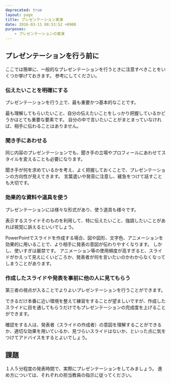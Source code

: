 ```yaml
---
deprecated: true
layout: page
title: プレゼンテーション実演
date: 2016-03-11 08:53:52 +0900
purposes:
    - プレゼンテーションの実演
---
```



プレゼンテーションを行う前に
----------------------------

ここでは簡単に、一般的なプレゼンテーションを行うときに注意すべきことをいくつか挙げておきます。
参考にしてください。

### 伝えたいことを明確にする

プレゼンテーションを行う上で、最も重要かつ基本的なことです。

最も理解してもらいたいこと、自分の伝えたいことをしっかり把握しているかどうかはとても重要な要素です。
自分の中で言いたいことがまとまっていなければ、相手に伝わることはありません。

### 聞き手にあわせる

同じ内容のプレゼンテーションでも、聞き手の立場やプロフィールにあわせてスタイルを変えることも必要になります。

聞き手が何を求めているかを考え、よく把握しておくことで、プレゼンテーションの方向性が見えてきます。
言葉遣いや発音に注意し、緩急をつけて話すことも大切です。

### 効果的な資料や道具を使う

プレゼンテーションには様々な形式があり、使う道具も様々です。

表示するスライドそのものを利用して、特に伝えたいこと、強調したいことがあれば視覚に訴えるといいでしょう。

PowerPointでスライドを作成する場合、図や図形、文字色、アニメーションを効果的に用いることで、より相手に発表の意図が伝わりやすくなります。
しかし、使いすぎは厳禁です。
アニメーション等の使用頻度が高すぎると、スライドがかえって見えにくいどころか、発表者が何を言いたいのかわからなくなってしまうことがあります。

### 作成したスライドや発表を事前に他の人に見てもらう

第三者の視点が入ることでよりよいプレゼンテーションを行うことができます。

できるだけ本番に近い環境を整えて練習をすることが望ましいですが、作成したスライドに目を通してもらうだけでもプレゼンテーションの完成度を上げることができます。

確認をする人は、発表者（スライドの作成者）の意図を理解することができるか、適切な効果を用いているか、見づらいスライドはないか、といった点に気をつけてアドバイスをするとよいでしょう。


課題
----

１人５分程度の発表時間で、実際にプレゼンテーションをしてみましょう。
進め方については、それぞれの担当教員の指示に従ってください。
